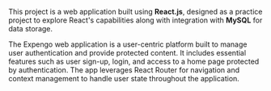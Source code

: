 This project is a web application built using **React.js**, designed as a practice project to explore React's capabilities along with integration with **MySQL** for data storage. 

The Expengo web application is a user-centric platform built to manage user authentication and provide protected content. It includes essential features such as user sign-up, login, and access to a home page protected by authentication. The app leverages React Router for navigation and context management to handle user state throughout the application.
